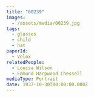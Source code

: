 ```yaml
---
title: "00239"
images:
  - /assets/media/00239.jpg
tags:
  - glasses
  - child
  - hat
paperId:
  - Velox
relatedPeople:
  - Louisa Wilson
  - Edmund Harpwood Chessell
mediaType: Portrait
date: 1937-10-30T00:00:00.000Z
---
```

